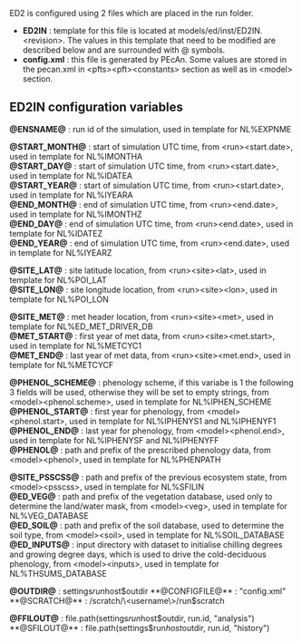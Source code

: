 ED2 is configured using 2 files which are placed in the run folder.

* **ED2IN** : template for this file is located at models/ed/inst/ED2IN.\<revision\>. The values in this template that need to be modified are described below and are surrounded with @ symbols.
* **config.xml** : this file is generated by PEcAn. Some values are stored in the pecan.xml in \<pfts\>\<pft\>\<constants\> section as well as in \<model\> section.

## ED2IN configuration variables

**@ENSNAME@** : run id of the simulation, used in template for NL%EXPNME

**@START_MONTH@** : start of simulation UTC time, from \<run\>\<start.date\>, used in template for NL%IMONTHA  
**@START_DAY@** : start of simulation UTC time, from \<run\>\<start.date\>, used in template for NL%IDATEA  
**@START_YEAR@** : start of simulation UTC time, from \<run\>\<start.date\>, used in template for NL%IYEARA  
**@END_MONTH@** : end of simulation UTC time, from \<run\>\<end.date\>, used in template for NL%IMONTHZ  
**@END_DAY@** : end of simulation UTC time, from \<run\>\<end.date\>, used in template for NL%IDATEZ  
**@END_YEAR@** : end of simulation UTC time, from \<run\>\<end.date\>, used in template for NL%IYEARZ  

**@SITE_LAT@** : site latitude location, from \<run\>\<site\>\<lat\>, used in template for NL%POI_LAT  
**@SITE_LON@** : site longitude location, from \<run\>\<site\>\<lon\>, used in template for NL%POI_LON  

**@SITE_MET@** : met header location, from \<run\>\<site\>\<met\>, used in template for NL%ED_MET_DRIVER_DB  
**@MET_START@** : first year of met data, from \<run\>\<site\>\<met.start\>, used in template for NL%METCYC1  
**@MET_END@** : last year of met data, from \<run\>\<site\>\<met.end\>, used in template for NL%METCYCF  

**@PHENOL_SCHEME@** : phenology scheme, if this variabe is 1 the following 3 fields will be used, otherwise they will be set to empty strings, from \<model\>\<phenol.scheme\>, used in template for NL%IPHEN_SCHEME  
**@PHENOL_START@** : first year for phenology, from \<model\>\<phenol.start\>, used in template for NL%IPHENYS1 and NL%IPHENYF1  
**@PHENOL_END@** : last year for phenology, from \<model\>\<phenol.end\>, used in template for NL%IPHENYSF and NL%IPHENYFF  
**@PHENOL@** : path and prefix of the prescribed phenology data, from \<model\>\<phenol\>, used in template for NL%PHENPATH  

**@SITE_PSSCSS@** :  path and prefix of the previous ecosystem state, from \<model\>\<psscss\>, used in template for NL%SFILIN  
**@ED_VEG@** : path and prefix of the vegetation database, used only to determine the land/water mask, from \<model\>\<veg\>, used in template for NL%VEG_DATABASE  
**@ED_SOIL@** : path and prefix of the soil database, used to determine the soil type, from \<model\>\<soil\>, used in template for NL%SOIL_DATABASE  
**@ED_INPUTS@** : input directory with dataset to initialise chilling degrees and growing degree days, which is used to drive the cold-deciduous phenology, from \<model\>\<inputs\>, used in template for NL%THSUMS_DATABASE  


**@OUTDIR@** :  settings$run$host$outdir  
**@CONFIGFILE@** : "config.xml"  
**@SCRATCH@** : /scratch/\<username\>/run$scratch  

**@FFILOUT@** : file.path(settings$run$host$outdir, run.id, "analysis")  
**@SFILOUT@** : file.path(settings$run$host$outdir, run.id, "history")  
